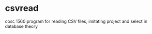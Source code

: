 # csvread
cosc 1560 program for reading CSV files, imitating project and select in database theory

